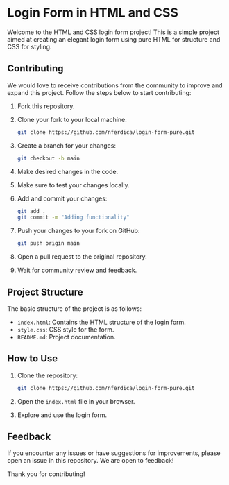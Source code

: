 # Login Form in HTML and CSS

Welcome to the HTML and CSS login form project! This is a simple project aimed at creating an elegant login form using pure HTML for structure and CSS for styling.

## Contributing

We would love to receive contributions from the community to improve and expand this project. Follow the steps below to start contributing:

1. Fork this repository.

2. Clone your fork to your local machine:

    ```bash
    git clone https://github.com/nferdica/login-form-pure.git
    ```

3. Create a branch for your changes:

    ```bash
    git checkout -b main
    ```

4. Make desired changes in the code.

5. Make sure to test your changes locally.

6. Add and commit your changes:

    ```bash
    git add .
    git commit -m "Adding functionality"
    ```

7. Push your changes to your fork on GitHub:

    ```bash
    git push origin main
    ```

8. Open a pull request to the original repository.

9. Wait for community review and feedback.

## Project Structure

The basic structure of the project is as follows:

- `index.html`: Contains the HTML structure of the login form.
- `style.css`: CSS style for the form.
- `README.md`: Project documentation.

## How to Use

1. Clone the repository:

    ```bash
    git clone https://github.com/nferdica/login-form-pure.git
    ```

2. Open the `index.html` file in your browser.

3. Explore and use the login form.

## Feedback

If you encounter any issues or have suggestions for improvements, please open an issue in this repository. We are open to feedback!

Thank you for contributing!
